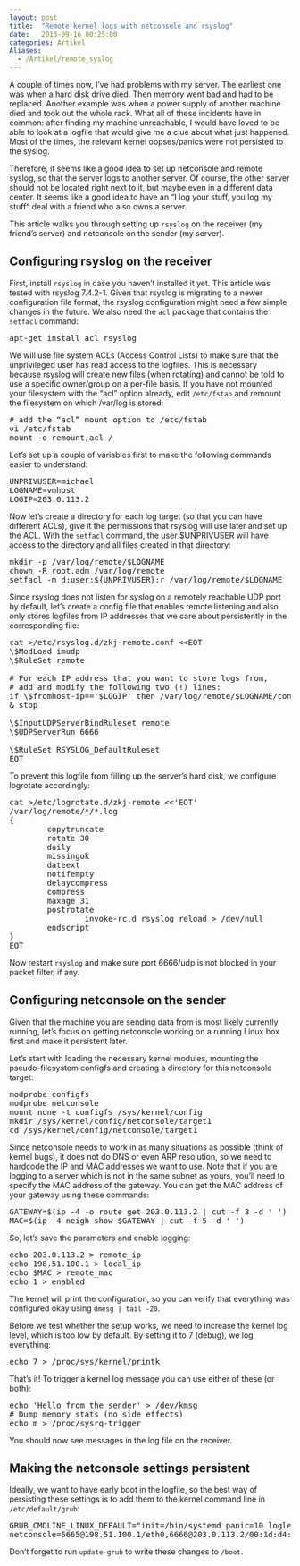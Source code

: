 ```yaml
---
layout: post
title:  "Remote kernel logs with netconsole and rsyslog"
date:   2013-09-16 00:25:00
categories: Artikel
Aliases:
  - /Artikel/remote_syslog
---
```



<p>
A couple of times now, I’ve had problems with my server. The earliest one was
when a hard disk drive died. Then memory went bad and had to be replaced.
Another example was when a power supply of another machine died and took out
the whole rack. What all of these incidents have in common: after finding my
machine unreachable, I would have loved to be able to look at a logfile that
would give me a clue about what just happened. Most of the times, the relevant
kernel oopses/panics were not persisted to the syslog.
</p>

<p>
Therefore, it seems like a good idea to set up netconsole and remote syslog, so
that the server logs to another server. Of course, the other server should not
be located right next to it, but maybe even in a different data center. It
seems like a good idea to have an “I log your stuff, you log my stuff“ deal
with a friend who also owns a server.
</p>

<p>
This article walks you through setting up <code>rsyslog</code> on the receiver
(my friend’s server) and netconsole on the sender (my server).
</p>

<h2>Configuring rsyslog on the receiver</h2>

<p>
First, install <code>rsyslog</code> in case you haven’t installed it yet. This
article was tested with rsyslog 7.4.2-1. Given that rsyslog is migrating to a
newer configuration file format, the rsyslog configuration might need a few
simple changes in the future. We also need the <code>acl</code> package that
contains the <code>setfacl</code> command:
</p>

<pre>
apt-get install acl rsyslog
</pre>

<p>
We will use file system ACLs (Access Control Lists) to make sure that the
unprivileged user has read access to the logfiles. This is necessary because
rsyslog will create new files (when rotating) and cannot be told to use a
specific owner/group on a per-file basis. If you have not mounted your
filesystem with the “acl” option already, edit <code>/etc/fstab</code> and
remount the filesystem on which /var/log is stored:
</p>

<pre>
# add the “acl” mount option to /etc/fstab
vi /etc/fstab
mount -o remount,acl /
</pre>

<p>
Let’s set up a couple of variables first to make the following commands easier
to understand:
</p>

<pre>
UNPRIVUSER=michael
LOGNAME=vmhost
LOGIP=203.0.113.2
</pre>

<p>
Now let’s create a directory for each log target (so that you can have
different ACLs), give it the permissions that rsyslog will use later and set up
the ACL. With the <code>setfacl</code> command, the user $UNPRIVUSER will have
access to the directory and all files created in that directory:
</p>

<pre>
mkdir -p /var/log/remote/$LOGNAME
chown -R root.adm /var/log/remote
setfacl -m d:user:${UNPRIVUSER}:r /var/log/remote/$LOGNAME
</pre>

<p>
Since rsyslog does not listen for syslog on a remotely reachable UDP port by
default, let’s create a config file that enables remote listening and also only
stores logfiles from IP addresses that we care about persistently in the
corresponding file:
</p>

<pre>
cat &gt;/etc/rsyslog.d/zkj-remote.conf &lt;&lt;EOT
\$ModLoad imudp
\$RuleSet remote

# For each IP address that you want to store logs from,
# add and modify the following two (!) lines:
if \$fromhost-ip=='$LOGIP' then /var/log/remote/$LOGNAME/console.log
& stop

\$InputUDPServerBindRuleset remote
\$UDPServerRun 6666

\$RuleSet RSYSLOG_DefaultRuleset
EOT
</pre>

<p>
To prevent this logfile from filling up the server’s hard disk, we configure
logrotate accordingly:
</p>

<pre>
cat &gt;/etc/logrotate.d/zkj-remote &lt;&lt;'EOT'
/var/log/remote/*/*.log
{
        copytruncate
        rotate 30
        daily
        missingok
        dateext
        notifempty
        delaycompress
        compress
        maxage 31
        postrotate
                invoke-rc.d rsyslog reload > /dev/null
        endscript
}
EOT
</pre>

<p>
Now restart <code>rsyslog</code> and make sure port 6666/udp is not blocked in
your packet filter, if any.
</p>

<h2>Configuring netconsole on the sender</h2>

<p>
Given that the machine you are sending data from is most likely currently
running, let’s focus on getting netconsole working on a running Linux box first
and make it persistent later.
</p>

<p>
Let’s start with loading the necessary kernel modules, mounting the
pseudo-filesystem configfs and creating a directory for this netconsole target:
</p>

<pre>
modprobe configfs
modprobe netconsole
mount none -t configfs /sys/kernel/config
mkdir /sys/kernel/config/netconsole/target1
cd /sys/kernel/config/netconsole/target1
</pre>

<p>
Since netconsole needs to work in as many situations as possible (think of
kernel bugs), it does not do DNS or even ARP resolution, so we need to hardcode
the IP and MAC addresses we want to use. Note that if you are logging to a
server which is not in the same subnet as yours, you’ll need to specify the MAC
address of the gateway. You can get the MAC address of your gateway using these
commands:
</p>

<pre>
GATEWAY=$(ip -4 -o route get 203.0.113.2 | cut -f 3 -d ' ')
MAC=$(ip -4 neigh show $GATEWAY | cut -f 5 -d ' ')
</pre>

<p>
So, let’s save the parameters and enable logging:
</p>

<pre>
echo 203.0.113.2 > remote_ip
echo 198.51.100.1 > local_ip
echo $MAC > remote_mac
echo 1 > enabled
</pre>

<p>
The kernel will print the configuration, so you can verify that everything was
configured okay using <code>dmesg | tail -20</code>.
</p>

<p>
Before we test whether the setup works, we need to increase the kernel log
level, which is too low by default. By setting it to 7 (debug), we log
everything:
</p>

<pre>
echo 7 > /proc/sys/kernel/printk
</pre>

<p>
That’s it! To trigger a kernel log message you can use either of these (or
both):
</p>

<pre>
echo 'Hello from the sender' > /dev/kmsg
# Dump memory stats (no side effects)
echo m > /proc/sysrq-trigger
</pre>

<p>
You should now see messages in the log file on the receiver.
</p>

<h2>Making the netconsole settings persistent</h2>

<p>
Ideally, we want to have early boot in the logfile, so the best way of
persisting these settings is to add them to the kernel command line in
<code>/etc/default/grub</code>:
</p>

<pre>
GRUB_CMDLINE_LINUX_DEFAULT="init=/bin/systemd panic=10 loglevel=7 \
netconsole=6665@198.51.100.1/eth0,6666@203.0.113.2/00:1d:d4:e2:43:01"
</pre>

<p>
Don’t forget to run <code>update-grub</code> to write these changes to
<code>/boot</code>.
</p>

